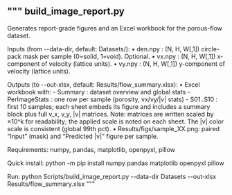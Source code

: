 """
build_image_report.py
---------------------
Generates report-grade figures and an Excel workbook for the porous-flow dataset.

Inputs (from --data-dir, default: Datasets/):
  • den.npy  : (N, H, W[,1]) circle-pack mask per sample (0=solid, 1=void). Optional.
  • vx.npy   : (N, H, W[,1]) x-component of velocity (lattice units).
  • vy.npy   : (N, H, W[,1]) y-component of velocity (lattice units).

Outputs (to --out-xlsx, default: Results/flow_summary.xlsx):
  • Excel workbook with:
      - Summary          : dataset overview and global stats
      - PerImageStats    : one row per sample (porosity, vx/vy/|v| stats)
      - S01..S10         : first 10 samples; each sheet embeds its figure and
                           includes a summary block plus full v_x, v_y, |v| matrices.
    Note: matrices are written scaled by ×10^k for readability; the applied scale
    is noted on each sheet. The |v| color scale is consistent (global 99th pct).
  • Results/figs/sample_XX.png: paired “Input” (mask) and “Predicted |v|” figure per sample.

Requirements:
  numpy, pandas, matplotlib, openpyxl, pillow

Quick install:
  python -m pip install numpy pandas matplotlib openpyxl pillow

Run:
  python Scripts/build_image_report.py --data-dir Datasets --out-xlsx Results/flow_summary.xlsx
"""
